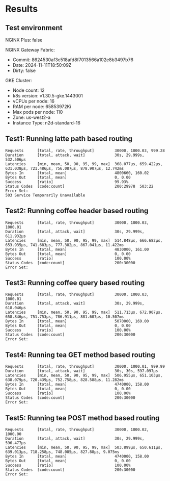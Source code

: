 # Results

## Test environment

NGINX Plus: false

NGINX Gateway Fabric:

- Commit: 8624530af3c518afd8f7013566a102e8b3497b76
- Date: 2024-11-11T18:50:09Z
- Dirty: false

GKE Cluster:

- Node count: 12
- k8s version: v1.30.5-gke.1443001
- vCPUs per node: 16
- RAM per node: 65853972Ki
- Max pods per node: 110
- Zone: us-west2-a
- Instance Type: n2d-standard-16

## Test1: Running latte path based routing

```text
Requests      [total, rate, throughput]         30000, 1000.03, 999.28
Duration      [total, attack, wait]             30s, 29.999s, 532.506µs
Latencies     [min, mean, 50, 90, 95, 99, max]  368.077µs, 659.422µs, 631.038µs, 721.486µs, 756.087µs, 878.907µs, 12.742ms
Bytes In      [total, mean]                     4800660, 160.02
Bytes Out     [total, mean]                     0, 0.00
Success       [ratio]                           99.93%
Status Codes  [code:count]                      200:29978  503:22  
Error Set:
503 Service Temporarily Unavailable
```

## Test2: Running coffee header based routing

```text
Requests      [total, rate, throughput]         30000, 1000.03, 1000.01
Duration      [total, attack, wait]             30s, 29.999s, 611.932µs
Latencies     [min, mean, 50, 90, 95, 99, max]  514.848µs, 666.682µs, 653.935µs, 741.683µs, 777.382µs, 867.041µs, 11.422ms
Bytes In      [total, mean]                     4830000, 161.00
Bytes Out     [total, mean]                     0, 0.00
Success       [ratio]                           100.00%
Status Codes  [code:count]                      200:30000  
Error Set:
```

## Test3: Running coffee query based routing

```text
Requests      [total, rate, throughput]         30000, 1000.03, 1000.01
Duration      [total, attack, wait]             30s, 29.999s, 618.046µs
Latencies     [min, mean, 50, 90, 95, 99, max]  511.713µs, 672.907µs, 658.846µs, 751.753µs, 786.911µs, 881.607µs, 10.507ms
Bytes In      [total, mean]                     5070000, 169.00
Bytes Out     [total, mean]                     0, 0.00
Success       [ratio]                           100.00%
Status Codes  [code:count]                      200:30000  
Error Set:
```

## Test4: Running tea GET method based routing

```text
Requests      [total, rate, throughput]         30000, 1000.01, 999.99
Duration      [total, attack, wait]             30s, 30s, 597.097µs
Latencies     [min, mean, 50, 90, 95, 99, max]  506.955µs, 651.103µs, 638.079µs, 720.439µs, 752.758µs, 828.588µs, 11.282ms
Bytes In      [total, mean]                     4740000, 158.00
Bytes Out     [total, mean]                     0, 0.00
Success       [ratio]                           100.00%
Status Codes  [code:count]                      200:30000  
Error Set:
```

## Test5: Running tea POST method based routing

```text
Requests      [total, rate, throughput]         30000, 1000.02, 1000.00
Duration      [total, attack, wait]             30s, 29.999s, 596.477µs
Latencies     [min, mean, 50, 90, 95, 99, max]  503.899µs, 650.611µs, 639.013µs, 718.258µs, 748.085µs, 827.88µs, 9.075ms
Bytes In      [total, mean]                     4740000, 158.00
Bytes Out     [total, mean]                     0, 0.00
Success       [ratio]                           100.00%
Status Codes  [code:count]                      200:30000  
Error Set:
```
